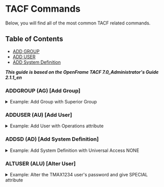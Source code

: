 # TACF Commands

Below, you will find all of the most common TACF related commands.

## Table of Contents

- [ADD GROUP](#addgroup)
- [ADD USER](#adduser)
- [ADD System Definition](#addsd)

**_This guide is based on the OpenFrame TACF 7.0_Administrator's Guide 2.1.1_en_**

### ADDGROUP (AG) [Add Group]

<details>
	<summary>Example: Add Group with Superior Group</summary>

- Group Name    : $GROUP
- Owner         : $OWNER
- Superior Group: SYS1
```
ADDGROUP ('$GROUP') OWNER('$OWNER') SUPGROUP('SYS1')
```
</details>

### ADDUSER (AU) [Add User]

<details>
	<summary>Example: Add User with Operations attribute</summary>

- Username     : TMAX1234
- Password     : TMAXPASS
- Name         : Tmax Soft
- Owner        : ROOT
- Default Group: SYS1
- Special Attr : Operations
```
ADDUSER ('TMAX1234') PASSWORD('TMAXPASS') NAME('Tmax Soft') OWNER('ROOT') DFLTGRP('SYS1') OPERATIONS 
```
</details>

### ADDSD (AD) [Add System Definition]

<details>
	<summary>Example: Add System Definition with Universal Access NONE</summary>

- Group Name    : $GROUP
- Owner         : $OWNER
- Superior Group: SYS1
```
ADDSD ('$NAME') AUDIT($AUTHORITY) DATA('$COMMENT') OWNER('$NAME') UACC(NONE) UNIT(D) VOLUME(DEFVOL)
```
</details>

### ALTUSER (ALU) [Alter User]

<details>
	<summary>Example: Alter the TMAX1234 user's password and give SPECIAL attribute</summary>

- User Name     : TMAX1234
- Data          : <Changed to NODATA>
- Password      : NEWPASS1
- Special Attr  : SPECIAL
```
ALTUSER (TMAX1234) NODATA PASSWORD('NEWPASS1') SPECIAL
```
</details>